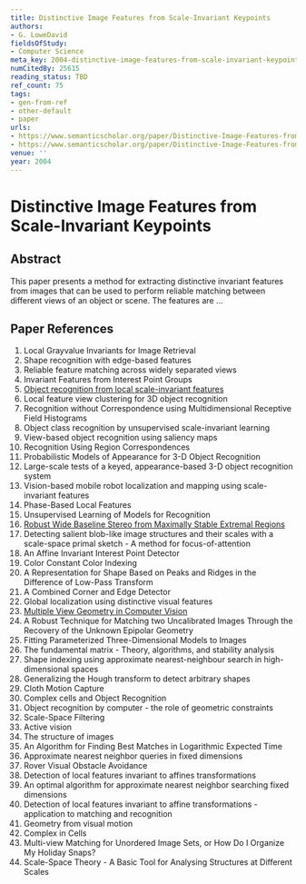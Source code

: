 ```yaml
---
title: Distinctive Image Features from Scale-Invariant Keypoints
authors:
- G. LoweDavid
fieldsOfStudy:
- Computer Science
meta_key: 2004-distinctive-image-features-from-scale-invariant-keypoints
numCitedBy: 25615
reading_status: TBD
ref_count: 75
tags:
- gen-from-ref
- other-default
- paper
urls:
- https://www.semanticscholar.org/paper/Distinctive-Image-Features-from-Scale-Invariant-Lowe/8c04f169203f9e55056a6f7f956695babe622a38?sort=total-citations
- https://www.semanticscholar.org/paper/Distinctive-Image-Features-from-Scale-Invariant-LoweDavid/4cab9c4b571761203ed4c3a4c5a07dd615f57a91?sort=total-citations
venue: ''
year: 2004
---
```


# Distinctive Image Features from Scale-Invariant Keypoints

## Abstract

This paper presents a method for extracting distinctive invariant features from images that can be used to perform reliable matching between different views of an object or scene. The features are ...

## Paper References

1. Local Grayvalue Invariants for Image Retrieval
2. Shape recognition with edge-based features
3. Reliable feature matching across widely separated views
4. Invariant Features from Interest Point Groups
5. [Object recognition from local scale-invariant features](1999-object-recognition-from-local-scale-invariant-features)
6. Local feature view clustering for 3D object recognition
7. Recognition without Correspondence using Multidimensional Receptive Field Histograms
8. Object class recognition by unsupervised scale-invariant learning
9. View-based object recognition using saliency maps
10. Recognition Using Region Correspondences
11. Probabilistic Models of Appearance for 3-D Object Recognition
12. Large-scale tests of a keyed, appearance-based 3-D object recognition system
13. Vision-based mobile robot localization and mapping using scale-invariant features
14. Phase-Based Local Features
15. Unsupervised Learning of Models for Recognition
16. [Robust Wide Baseline Stereo from Maximally Stable Extremal Regions](2002-robust-wide-baseline-stereo-from-maximally-stable-extremal-regions)
17. Detecting salient blob-like image structures and their scales with a scale-space primal sketch - A method for focus-of-attention
18. An Affine Invariant Interest Point Detector
19. Color Constant Color Indexing
20. A Representation for Shape Based on Peaks and Ridges in the Difference of Low-Pass Transform
21. A Combined Corner and Edge Detector
22. Global localization using distinctive visual features
23. [Multiple View Geometry in Computer Vision](2001-multiple-view-geometry-in-computer-vision)
24. A Robust Technique for Matching two Uncalibrated Images Through the Recovery of the Unknown Epipolar Geometry
25. Fitting Parameterized Three-Dimensional Models to Images
26. The fundamental matrix - Theory, algorithms, and stability analysis
27. Shape indexing using approximate nearest-neighbour search in high-dimensional spaces
28. Generalizing the Hough transform to detect arbitrary shapes
29. Cloth Motion Capture
30. Complex cells and Object Recognition
31. Object recognition by computer - the role of geometric constraints
32. Scale-Space Filtering
33. Active vision
34. The structure of images
35. An Algorithm for Finding Best Matches in Logarithmic Expected Time
36. Approximate nearest neighbor queries in fixed dimensions
37. Rover Visual Obstacle Avoidance
38. Detection of local features invariant to affines transformations
39. An optimal algorithm for approximate nearest neighbor searching fixed dimensions
40. Detection of local features invariant to affine transformations - application to matching and recognition
41. Geometry from visual motion
42. Complex in Cells
43. Multi-view Matching for Unordered Image Sets, or How Do I Organize My Holiday Snaps?
44. Scale-Space Theory - A Basic Tool for Analysing Structures at Different Scales
